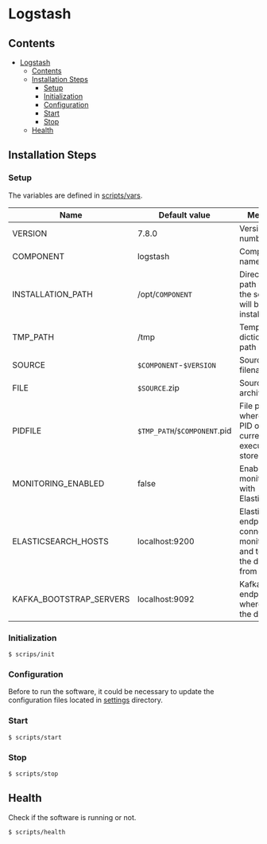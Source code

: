 # Logstash

## Contents

- [Logstash](#logstash)
  - [Contents](#contents)
  - [Installation Steps](#installation-steps)
    - [Setup](#setup)
    - [Initialization](#initialization)
    - [Configuration](#configuration)
    - [Start](#start)
    - [Stop](#stop)
  - [Health](#health)

## Installation Steps

### Setup

The variables are defined in [scripts/vars](scripts/vars).

Name                    | Default value                | Meaning
------------------------|------------------------------|--------
VERSION                 | 7.8.0                        | Version number
COMPONENT               | logstash                     | Component name
INSTALLATION_PATH       | /opt/`COMPONENT`             | Directory path where the software will be installed
TMP_PATH                | /tmp                         | Temporary dictionary path
SOURCE                  | `$COMPONENT`-`$VERSION`      | Source filename
FILE                    | `$SOURCE`.zip                | Source archive
PIDFILE                 | `$TMP_PATH`/`$COMPONENT`.pid | File path where the PID of the current execution is stored
MONITORING_ENABLED      | false                        | Enable monitoring with Elasticsearch
ELASTICSEARCH_HOSTS     | localhost:9200               | Elasticsearch endpoints to connect for monitoring and to send the data get from Kafka
KAFKA_BOOTSTRAP_SERVERS | localhost:9092               | Kafka endpoints where to get the data

### Initialization

```console
$ scrips/init
```

### Configuration

Before to run the software, it could be necessary to update the configuration files located in [settings](settings) directory.

### Start

```console
$ scripts/start
```

### Stop

```console
$ scripts/stop
```

## Health

Check if the software is running or not.

```console
$ scripts/health
```
